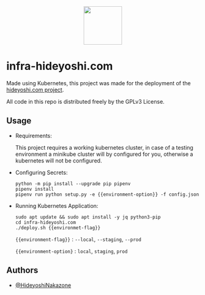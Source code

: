 <div align="center">
  <a href="https://github.com/HideyoshiNakazone/hideyoshi.com">
    <img src="https://drive.google.com/uc?export=view&id=1ka1kTMcloX_wjAlKLET9VoaRTyRuGmxQ" width="100" height="100" allow="autoplay"\>
  </a>
</div>


# infra-hideyoshi.com

Made using Kubernetes, this project was made for the deployment of the [hideyoshi.com project](https://github.com/HideyoshiNakazone/hideyoshi.com).

All code in this repo is distributed freely by the GPLv3 License.
## Usage

- Requirements:

    This project requires a working kubernetes cluster, in case of a testing environment a minikube cluster will by configured for you, otherwise a kubernetes will not be configured.

- Configuring Secrets:

    ```
    python -m pip install --upgrade pip pipenv
    pipenv install
    pipenv run python setup.py -e {{environment-option}} -f config.json
    ```

- Running Kubernetes Application:

    ```
    sudo apt update && sudo apt install -y jq python3-pip
    cd infra-hideyoshi.com
    ./deploy.sh {{environmet-flag}}
    ```

    `{{environment-flag}}` : `--local`, `--staging`, `--prod`

    `{{environment-option}` : `local`, `staging`, `prod`
## Authors

- [@HideyoshiNakazone](https://github.com/HideyoshiNakazone)

